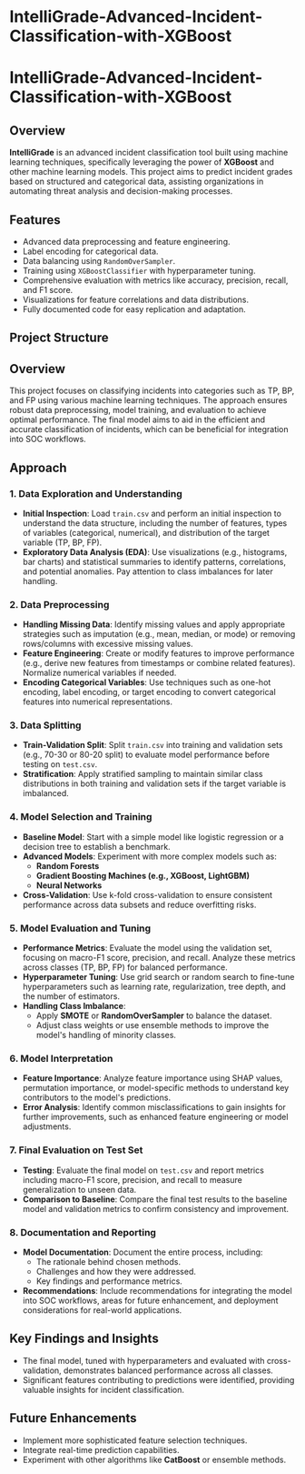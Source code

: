# IntelliGrade-Advanced-Incident-Classification-with-XGBoost

# IntelliGrade-Advanced-Incident-Classification-with-XGBoost

## Overview
**IntelliGrade** is an advanced incident classification tool built using machine learning techniques, specifically leveraging the power of **XGBoost** and other machine learning models. This project aims to predict incident grades based on structured and categorical data, assisting organizations in automating threat analysis and decision-making processes.

## Features
- Advanced data preprocessing and feature engineering.
- Label encoding for categorical data.
- Data balancing using `RandomOverSampler`.
- Training using `XGBoostClassifier` with hyperparameter tuning.
- Comprehensive evaluation with metrics like accuracy, precision, recall, and F1 score.
- Visualizations for feature correlations and data distributions.
- Fully documented code for easy replication and adaptation.

## Project Structure
## Overview
This project focuses on classifying incidents into categories such as TP, BP, and FP using various machine learning techniques. The approach ensures robust data preprocessing, model training, and evaluation to achieve optimal performance. The final model aims to aid in the efficient and accurate classification of incidents, which can be beneficial for integration into SOC workflows.

## Approach

### 1. Data Exploration and Understanding
- **Initial Inspection**: Load `train.csv` and perform an initial inspection to understand the data structure, including the number of features, types of variables (categorical, numerical), and distribution of the target variable (TP, BP, FP).
- **Exploratory Data Analysis (EDA)**: Use visualizations (e.g., histograms, bar charts) and statistical summaries to identify patterns, correlations, and potential anomalies. Pay attention to class imbalances for later handling.

### 2. Data Preprocessing
- **Handling Missing Data**: Identify missing values and apply appropriate strategies such as imputation (e.g., mean, median, or mode) or removing rows/columns with excessive missing values.
- **Feature Engineering**: Create or modify features to improve performance (e.g., derive new features from timestamps or combine related features). Normalize numerical variables if needed.
- **Encoding Categorical Variables**: Use techniques such as one-hot encoding, label encoding, or target encoding to convert categorical features into numerical representations.

### 3. Data Splitting
- **Train-Validation Split**: Split `train.csv` into training and validation sets (e.g., 70-30 or 80-20 split) to evaluate model performance before testing on `test.csv`.
- **Stratification**: Apply stratified sampling to maintain similar class distributions in both training and validation sets if the target variable is imbalanced.

### 4. Model Selection and Training
- **Baseline Model**: Start with a simple model like logistic regression or a decision tree to establish a benchmark.
- **Advanced Models**: Experiment with more complex models such as:
  - **Random Forests**
  - **Gradient Boosting Machines (e.g., XGBoost, LightGBM)**
  - **Neural Networks**
- **Cross-Validation**: Use k-fold cross-validation to ensure consistent performance across data subsets and reduce overfitting risks.

### 5. Model Evaluation and Tuning
- **Performance Metrics**: Evaluate the model using the validation set, focusing on macro-F1 score, precision, and recall. Analyze these metrics across classes (TP, BP, FP) for balanced performance.
- **Hyperparameter Tuning**: Use grid search or random search to fine-tune hyperparameters such as learning rate, regularization, tree depth, and the number of estimators.
- **Handling Class Imbalance**:
  - Apply **SMOTE** or **RandomOverSampler** to balance the dataset.
  - Adjust class weights or use ensemble methods to improve the model's handling of minority classes.

### 6. Model Interpretation
- **Feature Importance**: Analyze feature importance using SHAP values, permutation importance, or model-specific methods to understand key contributors to the model's predictions.
- **Error Analysis**: Identify common misclassifications to gain insights for further improvements, such as enhanced feature engineering or model adjustments.

### 7. Final Evaluation on Test Set
- **Testing**: Evaluate the final model on `test.csv` and report metrics including macro-F1 score, precision, and recall to measure generalization to unseen data.
- **Comparison to Baseline**: Compare the final test results to the baseline model and validation metrics to confirm consistency and improvement.

### 8. Documentation and Reporting
- **Model Documentation**: Document the entire process, including:
  - The rationale behind chosen methods.
  - Challenges and how they were addressed.
  - Key findings and performance metrics.
- **Recommendations**: Include recommendations for integrating the model into SOC workflows, areas for future enhancement, and deployment considerations for real-world applications.

## Key Findings and Insights
- The final model, tuned with hyperparameters and evaluated with cross-validation, demonstrates balanced performance across all classes.
- Significant features contributing to predictions were identified, providing valuable insights for incident classification.

## Future Enhancements
- Implement more sophisticated feature selection techniques.
- Integrate real-time prediction capabilities.
- Experiment with other algorithms like **CatBoost** or ensemble methods.
